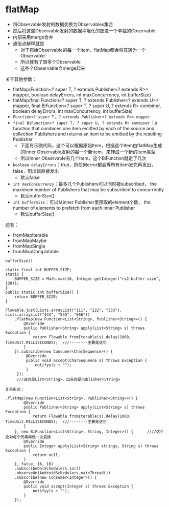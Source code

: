 # flatMap

- 将Observable发射的数据变换为Observables集合
- 然后将这些Observable发射的数据平坦化的放进一个单独的Observable
- 内部采用merge合并
- 通俗点解释就是
    - 对于原始Observable的每一个item，flatMap都会将其转为一个Observable
    - 所以就有了很多个Observable
    - 这些个Observable会merge起来

关于其他参数：
- flatMap(Function<? super T, ? extends Publisher<? extends R>> mapper, boolean delayErrors, int maxConcurrency, int bufferSize)
- flatMap(final Function<? super T, ? extends Publisher<? extends U>> mapper,  final BiFunction<? super T, ? super U, ? extends R> combiner, boolean delayErrors, int maxConcurrency, int bufferSize)
- `Function<? super T, ? extends Publisher<? extends R>> mapper`
- `final BiFunction<? super T, ? super U, ? extends R> combiner`：a function that combines one item emitted by each of the source and collection Publishers and returns an item to be emitted by the resulting Publisher
    - 下面有示例代码，这个可以根据原始Item，根据这个Item由flatMap生成的Inner Observable发射的每一个新item，来转成一个新的Item类型
    - 所以Inner Observable有几个Item，这个BiFunction就走了几次
- `boolean delayErrors`：true，则任何error都会等所有item发完再发出，false，则出错直接发出
    - 默认false
- `int maxConcurrency`：最多几个Publishers可以同时被subscribed， the maximum number of Publishers that may be subscribed to concurrently
    - 默认bufferSize()
- `int bufferSize`：可以从inner Publisher里预取的element个数， the number of elements to prefetch from each inner Publisher
    - 默认bufferSize()


还有：
- fromMapIterable
- fromMapMaybe
- fromMapSingle
- fromMapComplatable


```
bufferSize()

static final int BUFFER_SIZE;
static {
    BUFFER_SIZE = Math.max(16, Integer.getInteger("rx2.buffer-size", 128));
}
public static int bufferSize() {
    return BUFFER_SIZE;
}

```

```
Flowable.just(Lists.arrayList("111", "222", "333"), Lists.arrayList("444", "555", "666"))
    .flatMap(new Function<List<String>, Publisher<String>>() {
        @Override
        public Publisher<String> apply(List<String> s) throws Exception {
            return Flowable.fromIterable(s).delay(1000, TimeUnit.MILLISECONDS);  ///--------主要是这句
        }
    }).subscribe(new Consumer<CharSequence>() {
         @Override
         public void accept(CharSequence s) throws Exception {
             notifyy(s + "");
         }
     });
     ///进的是List<String>，出来的是Publisher<String>
```

```
复杂形式：

.flatMap(new Function<List<String>, Publisher<String>>() {
        @Override
        public Publisher<String> apply(List<String> s) throws Exception {
            return Flowable.fromIterable(s).delay(1000, TimeUnit.MILLISECONDS);  ///--------主要是这句
        }
    }, new BiFunction<List<String>, String, Integer>() {      ////这个会对每个元素再做一次变换
        @Override
        public Integer apply(List<String> strings, String s) throws Exception {
            return null;
        }
    }, false, 16, 16)
    .subscribeOn(Schedulers.io())
    .observeOn(AndroidSchedulers.mainThread())
    .subscribe(new Consumer<Integer>() {
        @Override
        public void accept(Integer s) throws Exception {
            notifyy(s + "");
        }
    });

```
